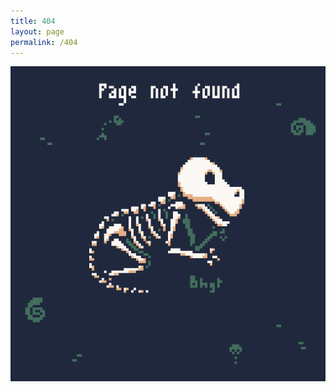 ```yaml
---
title: 404
layout: page
permalink: /404
---
```

<div style="text-align:center; margin:0px; padding:0px">
  <a href="https://twitter.com/bhagat_nagi">
    <img style="display:block; margin-left:auto; margin-right:auto; max-height:100vh; max-width:auto;" src="assets/img/404.png">
  </a>
</div>
